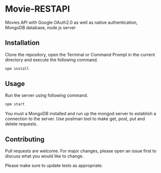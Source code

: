 # Movie-RESTAPI

Movies API with Google OAuth2.0 as well as native authentication, MongoDB database, node.js server 

## Installation

Clone the repository, open the Terminal or Command Prompt in the current directory and execute the following command.

```bash
npm install
```

## Usage

Run the server using following command.

```bash
npm start
```

You must a MongoDB installed and run up the mongod server to establish a connection to the server.
Use postman tool to make get, post, put and delete requests.

## Contributing
Pull requests are welcome. For major changes, please open an issue first to discuss what you would like to change.

Please make sure to update tests as appropriate.
